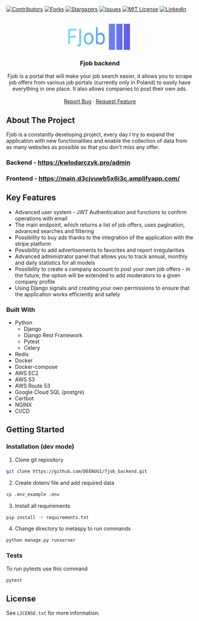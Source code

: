 <a name="readme-top"></a>



[![Contributors][contributors-shield]][contributors-url]
[![Forks][forks-shield]][forks-url]
[![Stargazers][stars-shield]][stars-url]
[![Issues][issues-shield]][issues-url]
[![MIT License][license-shield]][license-url]
[![LinkedIn][linkedin-shield]][linkedin-url]



<br />
<div align="center">
  <img alt="Logo" width="170" height="70" src="./assets/logo.png"/>
  <h3 align="center">Fjob backend</h3>

  <p align="center">
    Fjob is a portal that will make your job search easier, it allows you to scrape job offers from various job portals (currently only in Poland) to easily have everything in one place. It also allows companies to post their own ads.
    <br />
    <br />
    <a href="https://github.com/DEENUU1/fjob_backend/issues">Report Bug</a>
    ·
    <a href="https://github.com/DEENUU1/fjob_backend/issues">Request Feature</a>
  </p>
</div>


<!-- ABOUT THE PROJECT -->
## About The Project

Fjob is a constantly developing project, every day I try to expand the application with new functionalities and enable the collection of data from as many websites as possible so that you don't miss any offer.

### Backend - https://kwlodarczyk.pro/admin
### Frontend - https://main.d3cjvuwb5x6i3c.amplifyapp.com/

## Key Features
- Advanced user system - JWT Authentication and functions to confirm operations with email
- The main endpoint, which returns a list of job offers, uses pagination, advanced searches and filtering
- Possibility to buy ads thanks to the integration of the application with the stripe platform
- Possibility to add advertisements to favorites and report irregularities
- Advanced administrator panel that allows you to track annual, monthly and daily statistics for all models
- Possibility to create a company account to post your own job offers - in the future, the option will be extended to add moderators to a given company profile
- Using Django signals and creating your own permissions to ensure that the application works efficiently and safely


### Built With

- Python
  - Django 
  - Django Rest Framework
  - Pytest
  - Celery
- Redis
- Docker
- Docker-compose
- AWS EC2
- AWS S3
- AWS Route 53
- Google Cloud SQL (postgre)
- Certbot
- NGINX
- CI/CD 

<!-- GETTING STARTED -->
## Getting Started


### Installation (dev mode)

1. Clone git repository
```bash
git clone https://github.com/DEENUU1/fjob_backend.git
```

2. Create dotenv file and add required data
```bash
cp .env_example .env
```

3. Install all requirements
```bash
pip install -r requirements.txt
```

4. Change directory to metaspy to run commands
```bash
python manage.py runserver
```

### Tests

To run pytests use this command
```bash
pytest
```



<!-- LICENSE -->
## License

See `LICENSE.txt` for more information.


<!-- MARKDOWN LINKS & IMAGES -->
<!-- https://www.markdownguide.org/basic-syntax/#reference-style-links -->
[contributors-shield]: https://img.shields.io/github/contributors/DEENUU1/fjob_backend.svg?style=for-the-badge
[contributors-url]: https://github.com/DEENUU1/fjob_backend/graphs/contributors
[forks-shield]: https://img.shields.io/github/forks/DEENUU1/fjob_backend.svg?style=for-the-badge
[forks-url]: https://github.com/DEENUU1/fjob_backend/network/members
[stars-shield]: https://img.shields.io/github/stars/DEENUU1/fjob_backend.svg?style=for-the-badge
[stars-url]: https://github.com/DEENUU1/fjob_backend/stargazers
[issues-shield]: https://img.shields.io/github/issues/DEENUU1/fjob_backend.svg?style=for-the-badge
[issues-url]: https://github.com/DEENUU1/fjob_backend/issues
[license-shield]: https://img.shields.io/github/license/DEENUU1/fjob_backend.svg?style=for-the-badge
[license-url]: https://github.com/DEENUU1/fjob_backend/blob/master/LICENSE.txt
[linkedin-shield]: https://img.shields.io/badge/-LinkedIn-black.svg?style=for-the-badge&logo=linkedin&colorB=555
[linkedin-url]: https://linkedin.com/in/kacper-wlodarczyk
[basic]: https://github.com/DEENUU1/fjob_backend/blob/main/assets/v1_2/basic.gif?raw=true
[full]: https://github.com/DEENUU1/fjob_backend/blob/main/assets/v1_2/full.gif?raw=true
[search]: https://github.com/DEENUU1/fjob_backend/blob/main/assets/v1_2/search.gif?raw=true
